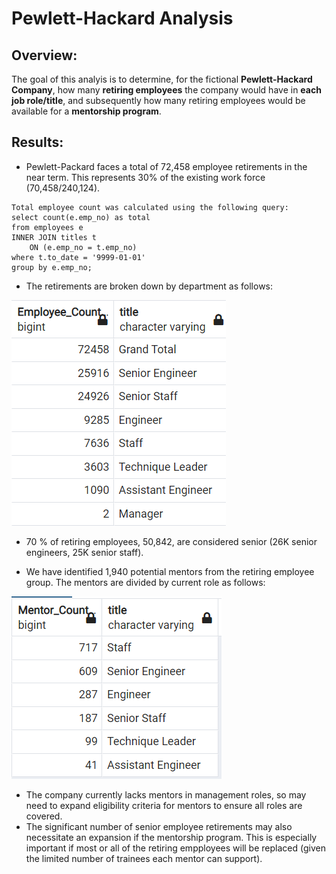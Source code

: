 # Pewlett-Hackard Analysis

## Overview:
 
The goal of this analyis is to determine, for the fictional  **Pewlett-Hackard Company**,  how many **retiring employees** the company would have in **each job role/title**, and subsequently how many retiring employees would be available for a **mentorship program**. 

## Results:
- Pewlett-Packard faces a total of 72,458 employee retirements in the near term. This represents 30% of the existing work force (70,458/240,124).

```
Total employee count was calculated using the following query:
select count(e.emp_no) as total
from employees e
INNER JOIN titles t
	ON (e.emp_no = t.emp_no)
where t.to_date = '9999-01-01'
group by e.emp_no;
```


- The retirements are broken down by department as follows:

![Retirees by dept](Roles_by_title_with_total.png)

- 70 % of retiring employees, 50,842, are considered senior (26K senior engineers, 25K senior staff).


- We have identified 1,940 potential mentors from the retiring employee group.  The mentors are divided by current role as follows:

![Mentors by dept](Mentor_count_by_role.png)

- The company currently lacks mentors in management roles, so may need to expand eligibility criteria for mentors to ensure all roles are covered.
- The significant number of senior employee retirements may also necessitate an expansion if the mentorship program. This is especially important if most or all of the retiring empployees will be replaced (given the limited number of trainees each mentor can support). 
